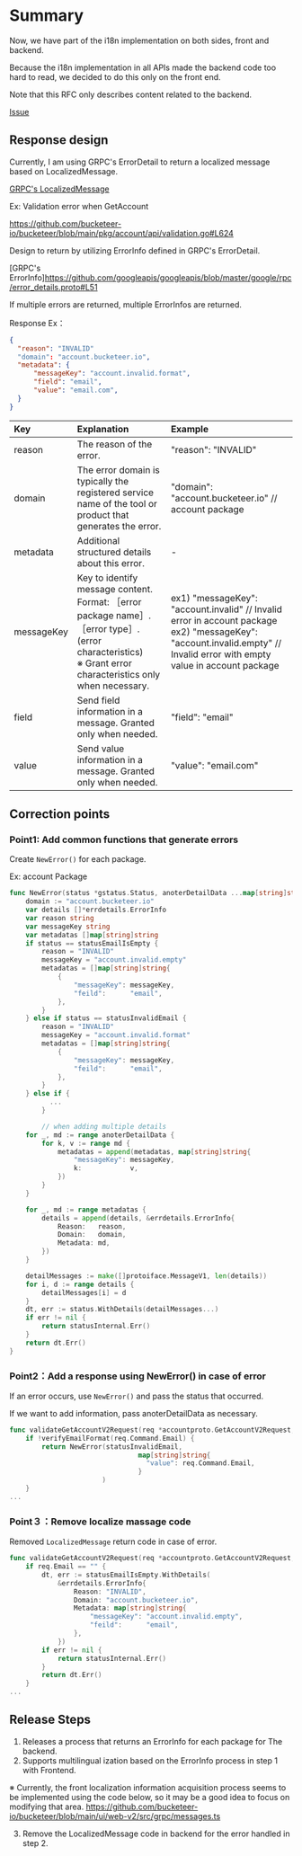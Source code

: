 # Summary

Now, we have part of the i18n implementation on both sides, front and backend. 

Because the i18n implementation in all APIs made the backend code too hard to read, we decided to do this only on the front end.

Note that this RFC only describes content related to the backend.

[Issue](https://github.com/bucketeer-io/bucketeer/issues/1253)


## Response design
Currently, I am using GRPC's ErrorDetail to return a localized message based on LocalizedMessage.

[GRPC's LocalizedMessage](https://github.com/googleapis/googleapis/blob/master/google/rpc/error_details.proto#L290)

Ex: Validation error when GetAccount

https://github.com/bucketeer-io/bucketeer/blob/main/pkg/account/api/validation.go#L624

Design to return by utilizing ErrorInfo defined in GRPC's ErrorDetail.

[GRPC's ErrorInfo]https://github.com/googleapis/googleapis/blob/master/google/rpc/error_details.proto#L51

If multiple errors are returned, multiple ErrorInfos are returned.

Response Ex：
```json
{
  "reason": "INVALID"
  "domain": "account.bucketeer.io",
  "metadata": {
      "messageKey": "account.invalid.format",
      "field": "email",
      "value": "email.com",
  }
}
```
| Key | Explanation | Example |
|:---|:---|:---|
|reason|The reason of the error.|"reason": "INVALID"|
|domain|The error domain is typically the registered service name of the tool or product that generates the error. |"domain": "account.bucketeer.io"  // account package|
|metadata| Additional structured details about this error. |- |
|messageKey| Key to identify message content.<br> Format: ［error package name］.［error type］.(error characteristics)<br>※ Grant error characteristics only when necessary. |ex1) "messageKey": "account.invalid" // Invalid error in account package<br> ex2) "messageKey": "account.invalid.empty" // Invalid error with empty value in account package |
|field| Send field information in a message. Granted only when needed. |"field": "email" |
|value| Send value information in a message. Granted only when needed. |"value": "email.com" |


## Correction points
### Point1: Add common functions that generate errors
Create `NewError()` for each package.

Ex: account Package
```go
func NewError(status *gstatus.Status, anoterDetailData ...map[string]string) error {
	domain := "account.bucketeer.io"
	var details []*errdetails.ErrorInfo
	var reason string
	var messageKey string
	var metadatas []map[string]string
	if status == statusEmailIsEmpty {
		reason = "INVALID"
		messageKey = "account.invalid.empty"
		metadatas = []map[string]string{
			{
				"messageKey": messageKey,
				"feild":      "email",
			},
		}
	} else if status == statusInvalidEmail {
		reason = "INVALID"
		messageKey = "account.invalid.format"
		metadatas = []map[string]string{
			{
				"messageKey": messageKey,
				"feild":      "email",
			},
		}
	} else if {
          ...
        }

        // when adding multiple details
	for _, md := range anoterDetailData {
		for k, v := range md {
			metadatas = append(metadatas, map[string]string{
				"messageKey": messageKey,
				k:            v,
			})
		}
	}

	for _, md := range metadatas {
		details = append(details, &errdetails.ErrorInfo{
			Reason:   reason,
			Domain:   domain,
			Metadata: md,
		})
	}

	detailMessages := make([]protoiface.MessageV1, len(details))
	for i, d := range details {
		detailMessages[i] = d
	}
	dt, err := status.WithDetails(detailMessages...)
	if err != nil {
		return statusInternal.Err()
	}
	return dt.Err()
}
```

### Point2：Add a response using NewError() in case of error
If an error occurs, use `NewError()` and pass the status that occurred. 

If we want to add information, pass anoterDetailData as necessary.
```go
func validateGetAccountV2Request(req *accountproto.GetAccountV2Request, localizer locale.Localizer) error {
	if !verifyEmailFormat(req.Command.Email) {
		return NewError(statusInvalidEmail,
                                map[string]string{
                                  "value": req.Command.Email,
                                }
                       )
	}
...
```

### Point３：Remove localize massage code
Removed `LocalizedMessage` return code in case of error.

```go
func validateGetAccountV2Request(req *accountproto.GetAccountV2Request, localizer locale.Localizer) error {
	if req.Email == "" {
		dt, err := statusEmailIsEmpty.WithDetails(
			&errdetails.ErrorInfo{
				Reason: "INVALID",
				Domain: "account.bucketeer.io",
				Metadata: map[string]string{
					"messageKey": "account.invalid.empty",
					"feild":      "email",
				},
			})
		if err != nil {
			return statusInternal.Err()
		}
		return dt.Err()
	}
...
```

## Release Steps
1. Releases a process that returns an ErrorInfo for each package for The backend.
2. Supports multilingual ization based on the ErrorInfo process in step 1 with Frontend.

※ Currently, the front localization information acquisition process seems to be implemented using the code below, so it may be a good idea to focus on modifying that area.
https://github.com/bucketeer-io/bucketeer/blob/main/ui/web-v2/src/grpc/messages.ts

3. Remove the LocalizedMessage code in backend for the error handled in step 2.
